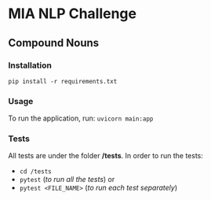 # MIA NLP Challenge
## Compound Nouns
### Installation
`pip install -r requirements.txt`
### Usage
To run the application, run:
`uvicorn main:app`
### Tests
All tests are under the folder **/tests**. In order to run the tests:
* `cd /tests`
* `pytest` (_to run all the tests_) or
* `pytest <FILE_NAME>` (_to run each test separately_)
